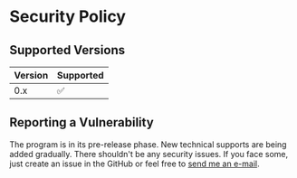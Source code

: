 # Security Policy

## Supported Versions

| Version | Supported          |
| ------- | ------------------ |
| 0.x   | :white_check_mark: |

## Reporting a Vulnerability

The program is in its pre-release phase. New technical
supports are being added gradually. There shouldn't be
any security issues. If you face some, just create an
issue in the GitHub or feel free to [send me an e-mail](mailto:sakeef.mushfique@outlook.com).
